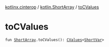 [kotlinx.cinterop](../index.md) / [kotlin.ShortArray](index.md) / [toCValues](./to-c-values.md)

# toCValues

`fun `[`ShortArray`](https://kotlinlang.org/api/latest/jvm/stdlib/kotlin/-short-array/index.html)`.toCValues(): `[`CValues`](../-c-values/index.md)`<`[`ShortVar`](../-short-var.md)`>`